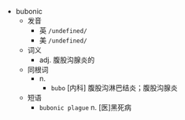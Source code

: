 - bubonic
  - 发音
    - 英 `/undefined/`
    - 美 `/undefined/`
  - 词义
    - adj. 腹股沟腺炎的
  - 同根词
    - n.
      - `bubo` [内科] 腹股沟淋巴结炎；腹股沟腺炎
  - 短语
    - `bubonic plague` n. [医]黑死病 
